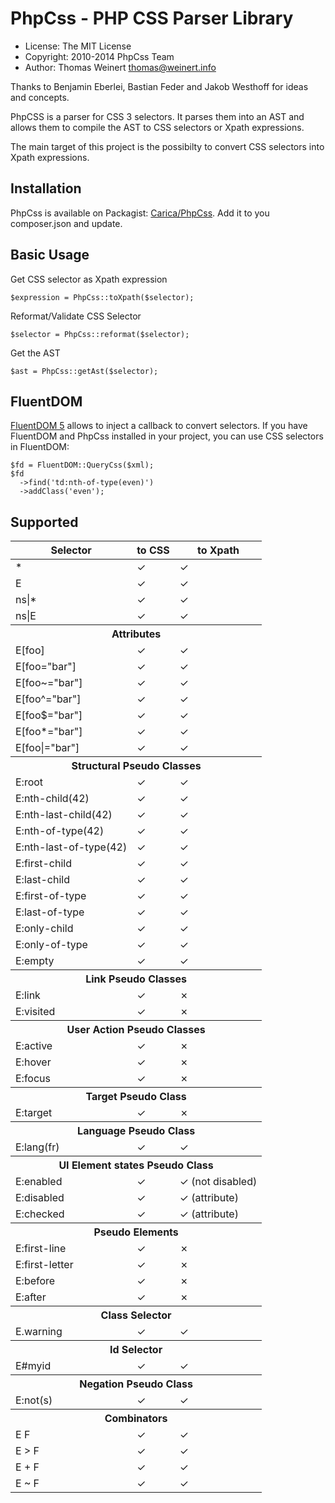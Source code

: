 # PhpCss - PHP CSS Parser Library

* License:   The MIT License
* Copyright: 2010-2014 PhpCss Team
* Author: Thomas Weinert <thomas@weinert.info>

Thanks to Benjamin Eberlei, Bastian Feder and Jakob Westhoff for ideas and concepts.

PhpCSS is a parser for CSS 3 selectors. It parses them into an AST and allows them to compile the AST to CSS selectors or Xpath expressions.

The main target of this project is the possibilty to convert CSS selectors into Xpath expressions.

## Installation

PhpCss is available on Packagist: [Carica/PhpCss](https://packagist.org/packages/carica/phpcss).
Add it to you composer.json and update.

## Basic Usage

Get CSS selector as Xpath expression

    $expression = PhpCss::toXpath($selector);

Reformat/Validate CSS Selector

    $selector = PhpCss::reformat($selector);

Get the AST

    $ast = PhpCss::getAst($selector);


## FluentDOM

[FluentDOM 5](https://github.com/FluentDOM/FluentDOM) allows to inject a callback to convert selectors. If you have FluentDOM and PhpCss installed in your project, you can use CSS selectors in FluentDOM:

    $fd = FluentDOM::QueryCss($xml);
    $fd
      ->find('td:nth-of-type(even)')
      ->addClass('even');

## Supported

<table>
  <thead>
    <tr>
      <th>Selector</th><th>to CSS</th><th>to Xpath</th>
    </tr>
  </thead>
  <tbody>
    <tr>
      <td>*</td><td>✓</td><td>✓</td>
    </tr>
    <tr>
      <td>E</td><td>✓</td><td>✓</td>
    </tr>
    <tr>
      <td>ns|*</td><td>✓</td><td>✓</td>
    </tr>
    <tr>
      <td>ns|E</td><td>✓</td><td>✓</td>
    </tr>
    <tr>
      <th colspan="3">Attributes</th>
    </tr>
    <tr>
      <td>E[foo]</td><td>✓</td><td>✓</td>
    </tr>
    <tr>
      <td>E[foo="bar"]</td><td>✓</td><td>✓</td>
    </tr>
    <tr>
      <td>E[foo~="bar"]</td><td>✓</td><td>✓</td>
    </tr>
    <tr>
      <td>E[foo^="bar"]</td><td>✓</td><td>✓</td>
    </tr>
    <tr>
      <td>E[foo$="bar"]</td><td>✓</td><td>✓</td>
    </tr>
    <tr>
      <td>E[foo*="bar"]</td><td>✓</td><td>✓</td>
    </tr>
    <tr>
      <td>E[foo|="bar"]</td><td>✓</td><td>✓</td>
    </tr>
    <tr>
      <th colspan="3">Structural Pseudo Classes</th>
    </tr>
    <tr>
      <td>E:root</td><td>✓</td><td>✓</td>
    </tr>
    <tr>
      <td>E:nth-child(42)</td><td>✓</td><td>✓</td>
    </tr>
    <tr>
      <td>E:nth-last-child(42)</td><td>✓</td><td>✓</td>
    </tr>
    <tr>
      <td>E:nth-of-type(42)</td><td>✓</td><td>✓</td>
    </tr>
    <tr>
      <td>E:nth-last-of-type(42)</td><td>✓</td><td>✓</td>
    </tr>
    <tr>
      <td>E:first-child</td><td>✓</td><td>✓</td>
    </tr>
    <tr>
      <td>E:last-child</td><td>✓</td><td>✓</td>
    </tr>
    <tr>
      <td>E:first-of-type</td><td>✓</td><td>✓</td>
    </tr>
    <tr>
      <td>E:last-of-type</td><td>✓</td><td>✓</td>
    </tr>
    <tr>
      <td>E:only-child</td><td>✓</td><td>✓</td>
    </tr>
    <tr>
      <td>E:only-of-type</td><td>✓</td><td>✓</td>
    </tr>
    <tr>
      <td>E:empty</td><td>✓</td><td>✓</td>
    </tr>
    <tr>
      <th colspan="3">Link Pseudo Classes</th>
    </tr>
    <tr>
      <td>E:link</td><td>✓</td><td>✗</td>
    </tr>
    <tr>
      <td>E:visited</td><td>✓</td><td>✗</td>
    </tr>
    <tr>
      <th colspan="3">User Action Pseudo Classes</th>
    </tr>
    <tr>
      <td>E:active</td><td>✓</td><td>✗</td>
    </tr>
    <tr>
      <td>E:hover</td><td>✓</td><td>✗</td>
    </tr>
    <tr>
      <td>E:focus</td><td>✓</td><td>✗</td>
    </tr>
    <tr>
      <th colspan="3">Target Pseudo Class</th>
    </tr>
    <tr>
      <td>E:target</td><td>✓</td><td>✗</td>
    </tr>
    <tr>
      <th colspan="3">Language Pseudo Class</th>
    </tr>
    <tr>
      <td>E:lang(fr)</td><td>✓</td><td>✓</td>
    </tr>
    <tr>
      <th colspan="3">UI Element states Pseudo Class</th>
    </tr>
    <tr>
      <td>E:enabled</td><td>✓</td><td>✓ (not disabled)</td>
    </tr>
    <tr>
      <td>E:disabled</td><td>✓</td><td>✓ (attribute)</td>
    </tr>
    <tr>
      <td>E:checked</td><td>✓</td><td>✓ (attribute)</td>
    </tr>
    <tr>
      <th colspan="3">Pseudo Elements</th>
    </tr>
    <tr>
      <td>E:first-line</td><td>✓</td><td>✗</td>
    </tr>
    <tr>
      <td>E:first-letter</td><td>✓</td><td>✗</td>
    </tr>
    <tr>
      <td>E:before</td><td>✓</td><td>✗</td>
    </tr>
    <tr>
      <td>E:after</td><td>✓</td><td>✗</td>
    </tr>
    <tr>
      <th colspan="3">Class Selector</th>
    </tr>
    <tr>
      <td>E.warning</td><td>✓</td><td>✓</td>
    </tr>
    <tr>
      <th colspan="3">Id Selector</th>
    </tr>
    <tr>
      <td>E#myid</td><td>✓</td><td>✓</td>
    </tr>
    <tr>
      <th colspan="3">Negation Pseudo Class</th>
    </tr>
    <tr>
      <td>E:not(s)</td><td>✓</td><td>✓</td>
    </tr>
    <tr>
      <th colspan="3">Combinators</th>
    </tr>
    <tr>
      <td>E F</td><td>✓</td><td>✓</td>
    </tr>
    <tr>
      <td>E > F</td><td>✓</td><td>✓</td>
    </tr>
    <tr>
      <td>E + F</td><td>✓</td><td>✓</td>
    </tr>
    <tr>
      <td>E ~ F</td><td>✓</td><td>✓</td>
    </tr>
  </tbody>
</table>